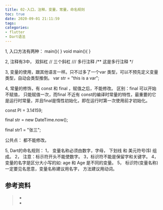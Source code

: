 ```yaml
---
title: 02-入口，注释，变量，常量，命名规则
toc: true
date: 2020-09-01 21:11:59
tags:
categories:
- flutter
- Dart语法
---
```


1,  入口方法有两种：
main(){
}
void main(){
}

2,  注释有3中，
双斜杠 //    三个斜杠 ///
多行注释
/**
这是多行注释
*/

3,   变量的使用，跟其他语言一样。只不过多了一个var 类型，可以不预先定义变量类型，自动会类型推倒。
var  str = "this is a var";

4,  常量的修饰，有 const 和 final  ，赋值之后，不能修改。
区别：final 可以开始不赋值， 只能赋值一次，而final 不近有 const的编译时常量的特性，最重要的它是运行时常量，并且final是惰性初始化，即在运行时第一次使用前才初始化。

const PI = 3.14159;

final str = new DateTime.now();

final str1 = "张三";

公共点： 都不能修改。

5, Dart的命名规则：
    1， 变量名称必须由数字，字母， 下划线 和 美元符号($) 组成。
    2， 注意：标示符开头不能使数字。
    3，标识符不能是保留字和关键字。
    4，变量的名字是区分大小写的如: age 和 Age 是不同的变量。
    5， 标识符(变量名称) 一定要见名思意，变量名称建议用名字， 方法建议用动词。



## 参考资料
> - []()
> - []()
